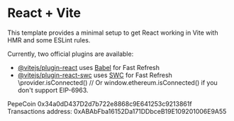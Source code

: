 # React + Vite

This template provides a minimal setup to get React working in Vite with HMR and some ESLint rules.

Currently, two official plugins are available:

- [@vitejs/plugin-react](https://github.com/vitejs/vite-plugin-react/blob/main/packages/plugin-react/README.md) uses [Babel](https://babeljs.io/) for Fast Refresh
- [@vitejs/plugin-react-swc](https://github.com/vitejs/vite-plugin-react-swc) uses [SWC](https://swc.rs/) for Fast Refresh
\provider.isConnected() // Or window.ethereum.isConnected() if you don't support EIP-6963.

PepeCoin 0x34a0dD437D2d7b722e8868c9E641253c9213861f
Transactions address:  0xABAbFba16152Da171DDbceB19E109201006E9A55